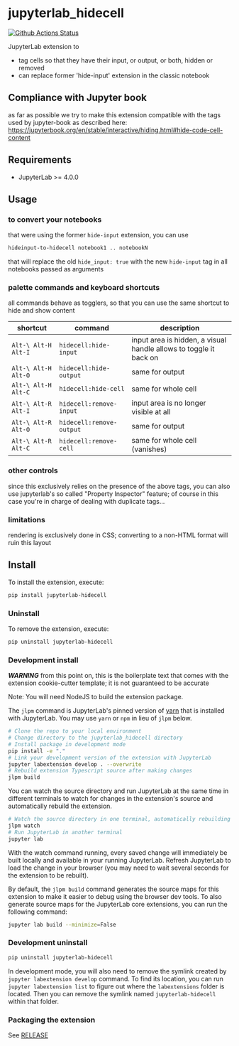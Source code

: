 # jupyterlab_hidecell

[![Github Actions Status](https://github.com/parmentelat/jupyterlab-hidecell/workflows/Build/badge.svg)](https://github.com/parmentelat/jupyterlab-hidecell/actions/workflows/build.yml)

JupyterLab extension to

- tag cells so that they have their input, or output, or both, hidden or removed
- can replace former 'hide-input' extension in the classic notebook

## Compliance with Jupyter book

as far as possible we try to make this extension compatible with the tags used by jupyter-book as described here:
<https://jupyterbook.org/en/stable/interactive/hiding.html#hide-code-cell-content>

## Requirements

- JupyterLab >= 4.0.0

## Usage

### to convert your notebooks

that were using the former `hide-input` extension, you can use

```bash
hideinput-to-hidecell notebook1 .. notebookN
```

that will replace the old `hide_input: true` with the new `hide-input` tag in all
notebooks passed as arguments

### palette commands and keyboard shortcuts

all commands behave as togglers, so that you can use the same shortcut to hide
and show content

| shortcut | command | description |
|----------|---------|-------------|
| `Alt-\ Alt-H Alt-I` | `hidecell:hide-input` | input area is hidden, a visual handle allows to toggle it back on |
| `Alt-\ Alt-H Alt-O` | `hidecell:hide-output` | same for output |
| `Alt-\ Alt-H Alt-C` | `hidecell:hide-cell` | same for whole cell |
| `Alt-\ Alt-R Alt-I` | `hidecell:remove-input` | input area is no longer visible at all |
| `Alt-\ Alt-R Alt-O` | `hidecell:remove-output` | same for output |
| `Alt-\ Alt-R Alt-C` | `hidecell:remove-cell` | same for whole cell (vanishes) |

### other controls

since this exclusively relies on the presence of the above tags, you can also
use jupyterlab's so called "Property Inspector" feature; of course in this case
you're in charge of dealing with duplicate tags...

### limitations

rendering is exclusively done in CSS; converting to a non-HTML format will ruin
this layout

## Install

To install the extension, execute:

```bash
pip install jupyterlab-hidecell
```

### Uninstall

To remove the extension, execute:

```bash
pip uninstall jupyterlab-hidecell
```

### Development install

**_WARNING_** from this point on, this is the boilerplate text that comes with
the extension cookie-cutter template; it is not guaranteed to be accurate

Note: You will need NodeJS to build the extension package.

The `jlpm` command is JupyterLab's pinned version of
[yarn](https://yarnpkg.com/) that is installed with JupyterLab. You may use
`yarn` or `npm` in lieu of `jlpm` below.

```bash
# Clone the repo to your local environment
# Change directory to the jupyterlab_hidecell directory
# Install package in development mode
pip install -e "."
# Link your development version of the extension with JupyterLab
jupyter labextension develop . --overwrite
# Rebuild extension Typescript source after making changes
jlpm build
```

You can watch the source directory and run JupyterLab at the same time in
different terminals to watch for changes in the extension's source and
automatically rebuild the extension.

```bash
# Watch the source directory in one terminal, automatically rebuilding when needed
jlpm watch
# Run JupyterLab in another terminal
jupyter lab
```

With the watch command running, every saved change will immediately be built
locally and available in your running JupyterLab. Refresh JupyterLab to load the
change in your browser (you may need to wait several seconds for the extension
to be rebuilt).

By default, the `jlpm build` command generates the source maps for this
extension to make it easier to debug using the browser dev tools. To also
generate source maps for the JupyterLab core extensions, you can run the
following command:

```bash
jupyter lab build --minimize=False
```

### Development uninstall

```bash
pip uninstall jupyterlab-hidecell
```

In development mode, you will also need to remove the symlink created by
`jupyter labextension develop` command. To find its location, you can run
`jupyter labextension list` to figure out where the `labextensions` folder is
located. Then you can remove the symlink named `jupyterlab-hidecell` within
that folder.

### Packaging the extension

See [RELEASE](RELEASE.md)
